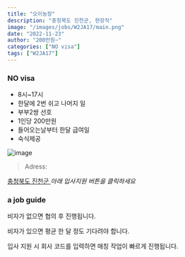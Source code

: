 ```yaml
---
title: "오이농장"
description: "충청북도 진천군, 현장직"
image: "/images/jobs/W2JA17/main.png"
date: "2022-11-23"
author: "200만원~"
categories: ["NO visa"]
tags: ["W2JA17"]
---
```


<!--### need a visa-->
### NO visa

* 8시~17시
* 한달에 2번 쉬고 나머지 일
* 부부2쌍 선호 
* 1인당 200만원
* 들어오는날부터 한달 급여일
* 숙식제공

![image](/images/jobs/W2JA17/map.png)

> Adress:
<a target="_blank" rel="noopener noreferrer" href="https://map.naver.com/v5/search/%EB%8C%80%EA%B5%AC%20%EB%B6%81%EA%B5%AC%20%EA%B8%88%ED%98%B8%EB%8F%99/address/14307415.47784901,4287474.920235993,%EB%8C%80%EA%B5%AC%EA%B4%91%EC%97%AD%EC%8B%9C%20%EB%B6%81%EA%B5%AC%20%EA%B8%88%ED%98%B8%EB%8F%99,adm?c=14305615.8222110,4287457.5522424,12.85,0,0,0,dh&isCorrectAnswer=true">
    충청북도 진천군
</a>
<!--
충청북도 진천군 초평면 중석리	
30만원	
농장 사장님	
010-3798-7228	
-->
<cite>아래 입사지원 버튼을 클릭하세요</cite>

### a job guide
비자가 없으면 협의 후 진행됩니다.

비자가 있으면 평균 한 달 정도 기다려야 합니다.

입사 지원 시 회사 코드를 입력하면 매칭 작업이 빠르게 진행됩니다.